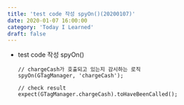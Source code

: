 ```yaml
---
title: 'test code 작성 spyOn()(20200107)'
date: 2020-01-07 16:00:00
category: 'Today I Learned'
draft: false
---
```


- test code 작성 spyOn()

  ```tsx
  // chargeCash가 호출되고 있는지 감시하는 로직
  spyOn(GTagManager, 'chargeCash');
  
  // check result
  expect(GTagManager.chargeCash).toHaveBeenCalled();
  ```

